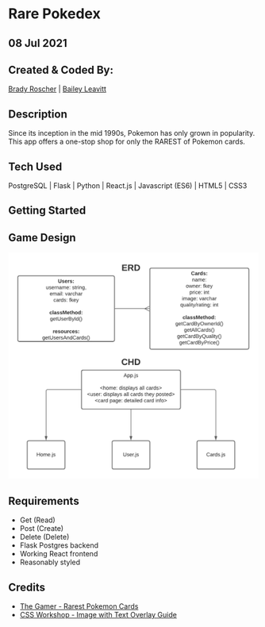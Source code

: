 # Rare Pokedex
## 08 Jul 2021

## Created & Coded By:
[Brady Roscher](https://www.linkedin.com/in/brady-roscher-291521212/) | [Bailey Leavitt](https://www.linkedin.com/in/baileyleavitt/)

## Description
Since its inception in the mid 1990s, Pokemon has only grown in popularity. This app offers a one-stop shop for only the RAREST of Pokemon cards.

## Tech Used
PostgreSQL | Flask | Python | React.js | Javascript (ES6) | HTML5 | CSS3

## Getting Started

## Game Design
![Rare Pokedex ERD and CHD](./assets/images/pokemonRares.png)


## Requirements
- Get (Read)
- Post (Create)
- Delete (Delete)
- Flask Postgres backend
- Working React frontend
- Reasonably styled


## Credits
- [The Gamer - Rarest Pokemon Cards](https://www.thegamer.com/rarest-pokemon-cards-worth/)
- [CSS Workshop - Image with Text Overlay Guide](http://css-workshop.com/hover-box-text-over-images-on-hover-and-more/)
